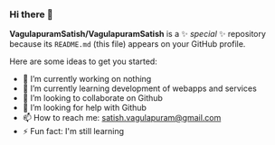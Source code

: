 ### Hi there 👋


**VagulapuramSatish/VagulapuramSatish** is a ✨ _special_ ✨ repository because its `README.md` (this file) appears on your GitHub profile.

Here are some ideas to get you started:

- 🔭 I’m currently working on nothing
- 🌱 I’m currently learning development of webapps and services
- 👯 I’m looking to collaborate on Github
- 🤔 I’m looking for help with Github
- 📫 How to reach me: satish.vagulapuram@gmail.com
- ⚡ Fun fact: I'm still learning


